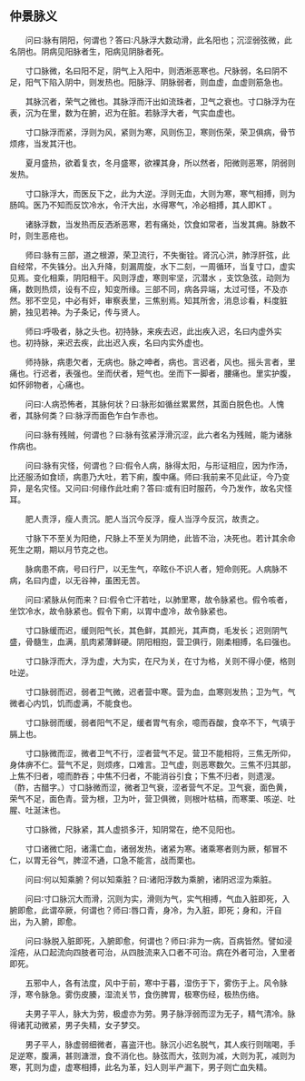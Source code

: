 ## 仲景脉义


&emsp;&emsp;问曰∶脉有阴阳，何谓也？答曰∶凡脉浮大数动滑，此名阳也；沉涩弱弦微，此名阴也。阴病见阳脉者生，阳病见阴脉者死。

&emsp;&emsp;寸口脉微，名曰阳不足，阴气上入阳中，则洒淅恶寒也。尺脉弱，名曰阴不足，阳气下陷入阴中，则发热也。阳脉浮、阴脉弱者，则血虚，血虚则筋急也。

&emsp;&emsp;其脉沉者，荣气之微也。其脉浮而汗出如流珠者，卫气之衰也。寸口脉浮为在表，沉为在里，数为在腑，迟为在脏。若脉浮大者，气实血虚也。

&emsp;&emsp;寸口脉浮而紧，浮则为风，紧则为寒，风则伤卫，寒则伤荣，荣卫俱病，骨节烦疼，当发其汗也。

&emsp;&emsp;夏月盛热，欲着复衣，冬月盛寒，欲裸其身，所以然者，阳微则恶寒，阴弱则发热。

&emsp;&emsp;寸口脉浮大，而医反下之，此为大逆。浮则无血，大则为寒，寒气相搏，则为肠鸣。医乃不知而反饮冷水，令汗大出，水得寒气，冷必相搏，其人即KT 。

&emsp;&emsp;诸脉浮数，当发热而反洒淅恶寒，若有痛处，饮食如常者，当发其痈。脉数不时，则生恶疮也。

&emsp;&emsp;师曰∶脉有三部，道之根源，荣卫流行，不失衡铨。肾沉心洪，肺浮肝弦，此自经常，不失铢分。出入升降，刻漏周旋，水下二刻，一周循环，当复寸口，虚实见焉。变化相乘，阴阳相干。风则浮虚，寒则牢坚，沉潜水 ，支饮急弦，动则为痛，数则热烦，设有不应，知变所缘。三部不同，病各异端，太过可怪，不及亦然。邪不空见，中必有奸，审察表里，三焦别焉。知其所舍，消息诊看，料度脏腑，独见若神。为子条记，传与贤人。

&emsp;&emsp;师曰∶呼吸者，脉之头也。初持脉，来疾去迟，此出疾入迟，名曰内虚外实也。初持脉，来迟去疾，此出迟入疾，名曰内实外虚也。

&emsp;&emsp;师持脉，病患欠者，无病也。脉之呻者，病也。言迟者，风也。摇头言者，里痛也。行迟者，表强也。坐而伏者，短气也。坐而下一脚者，腰痛也。里实护腹，如怀卵物者，心痛也。

&emsp;&emsp;问曰∶人病恐怖者，其脉何状？曰∶脉形如循丝累累然，其面白脱色也。人愧者，其脉何类？曰∶脉浮而面色乍白乍赤也。

&emsp;&emsp;问曰∶脉有残贼，何谓也？曰∶脉有弦紧浮滑沉涩，此六者名为残贼，能为诸脉作病也。

&emsp;&emsp;问曰∶脉有灾怪，何谓也？曰∶假令人病，脉得太阳，与形证相应，因为作汤，比还服汤如食顷，病患乃大吐，若下痢，腹中痛。师曰∶我前来不见此证，今乃变异，是名灾怪。又问曰∶何缘作此吐痢？答曰∶或有旧时服药，今乃发作，故名灾怪耳。

&emsp;&emsp;肥人责浮，瘦人责沉。肥人当沉今反浮，瘦人当浮今反沉，故责之。

&emsp;&emsp;寸脉下不至关为阳绝，尺脉上不至关为阴绝，此皆不治，决死也。若计其余命死生之期，期以月节克之也。

&emsp;&emsp;脉病患不病，号曰行尸，以无生气，卒眩仆不识人者，短命则死。人病脉不病，名曰内虚，以无谷神，虽困无苦。

&emsp;&emsp;问曰∶紧脉从何而来？曰∶假令亡汗若吐，以肺里寒，故令脉紧也。假令咳者，坐饮冷水，故令脉紧也。假令下痢，以胃中虚冷，故令脉紧也。

&emsp;&emsp;寸口脉缓而迟，缓则阳气长，其色鲜，其颜光，其声商，毛发长；迟则阴气盛，骨髓生，血满，肌肉紧薄鲜硬。阴阳相抱，营卫俱行，刚柔相搏，名曰强也。

&emsp;&emsp;寸口脉浮而大，浮为虚，大为实，在尺为关，在寸为格，关则不得小便，格则吐逆。

&emsp;&emsp;寸口脉弱而迟，弱者卫气微，迟者营中寒。营为血，血寒则发热；卫为气，气微者心内饥，饥而虚满，不能食也。

&emsp;&emsp;寸口脉弱而缓，弱者阳气不足，缓者胃气有余，噫而吞酸，食卒不下，气填于膈上也。

&emsp;&emsp;寸口脉微而涩，微者卫气不行，涩者营气不足。营卫不能相将，三焦无所仰，身体痹不仁。营气不足，则烦疼，口难言。卫气虚，则恶寒数欠。三焦不归其部，上焦不归者，噫而酢吞；中焦不归者，不能消谷引食；下焦不归者，则遗溲。（酢，古醋字。）寸口脉微而涩，微者卫气衰，涩者营气不足。卫气衰，面色黄，荣气不足，面色青。营为根，卫为叶，营卫俱微，则根叶枯槁，而寒栗、咳逆、吐腥、吐涎沫也。

&emsp;&emsp;寸口脉微，尺脉紧，其人虚损多汗，知阴常在，绝不见阳也。

&emsp;&emsp;寸口诸微亡阳，诸濡亡血，诸弱发热，诸紧为寒。诸乘寒者则为厥，郁冒不仁，以胃无谷气，脾涩不通，口急不能言，战而栗也。

&emsp;&emsp;问曰∶何以知乘腑？何以知乘脏？曰∶诸阳浮数为乘腑，诸阴迟涩为乘脏。

&emsp;&emsp;问曰∶寸口脉沉大而滑，沉则为实，滑则为气，实气相搏，气血入脏即死，入腑即愈，此谓卒厥，何谓也？师曰∶唇口青，身冷，为入脏，即死；身和，汗自出，为入腑，即愈。

&emsp;&emsp;问曰∶脉脱入脏即死，入腑即愈，何谓也？师曰∶非为一病，百病皆然。譬如浸淫疮，从口起流向四肢者可治，从四肢流来入口者不可治。病在外者可治，入里者即死。

&emsp;&emsp;五邪中人，各有法度，风中于前，寒中于暮，湿伤于下，雾伤于上。风令脉浮，寒令脉急。雾伤皮腠，湿流关节，食伤脾胃，极寒伤经，极热伤络。

&emsp;&emsp;夫男子平人，脉大为劳，极虚亦为劳。男子脉浮弱而涩为无子，精气清冷。脉得诸芤动微紧，男子失精，女子梦交。

&emsp;&emsp;男子平人，脉虚弱细微者，喜盗汗也。脉沉小迟名脱气，其人疾行则喘喝，手足逆寒，腹满，甚则溏泄，食不消化也。脉弦而大，弦则为减，大则为芤，减则为寒，芤则为虚，虚寒相搏，此名为革，妇人则半产漏下，男子则亡血失精。

